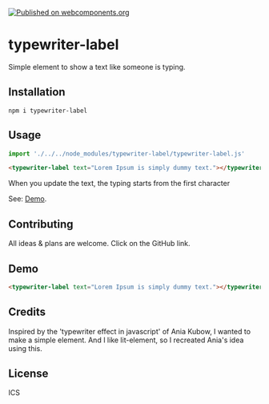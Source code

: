 [![Published on webcomponents.org](https://img.shields.io/badge/webcomponents.org-published-blue.svg)](https://www.webcomponents.org/element/typewriter-label)

# typewriter-label

Simple element to show a text like someone is typing.

## Installation

```npm
npm i typewriter-label
```

## Usage

```js
import './../../node_modules/typewriter-label/typewriter-label.js'
```

```html
<typewriter-label text="Lorem Ipsum is simply dummy text."></typewriter-label>
```

When you update the text, the typing starts from the first character

See: [Demo](https://www.webcomponents.org/element/typewriter-label/demo/demo/index.html).

## Contributing

All ideas & plans are welcome. Click on the GitHub link.

## Demo

<!--
```
<typewriter-label-demo>
  <template>
    <link rel="import" href="typewriter-label.js">
  </template>
</typewriter-label-demo>
```
-->

```html
<typewriter-label text="Lorem Ipsum is simply dummy text."></typewriter-label>
```

## Credits

Inspired by the 'typewriter effect in javascript' of Ania Kubow, I wanted to make a simple element.
And I like lit-element, so I recreated Ania's idea using this.

## License

ICS


